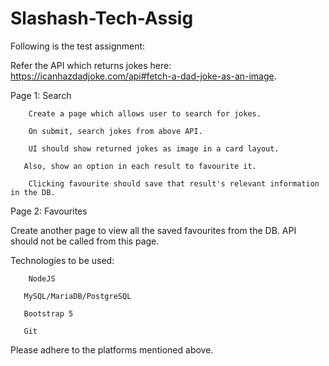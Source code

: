 # Slashash-Tech-Assig

Following is the test assignment:

 

Refer the API which returns jokes here: https://icanhazdadjoke.com/api#fetch-a-dad-joke-as-an-image.

 

Page 1: Search

        Create a page which allows user to search for jokes.

        On submit, search jokes from above API.

        UI should show returned jokes as image in a card layout.

       Also, show an option in each result to favourite it.

        Clicking favourite should save that result's relevant information in the DB.

 

Page 2: Favourites

Create another page to view all the saved favourites from the DB. API should not be called from this page.

Technologies to be used:

        NodeJS

       MySQL/MariaDB/PostgreSQL

       Bootstrap 5

       Git

Please adhere to the platforms mentioned above.
